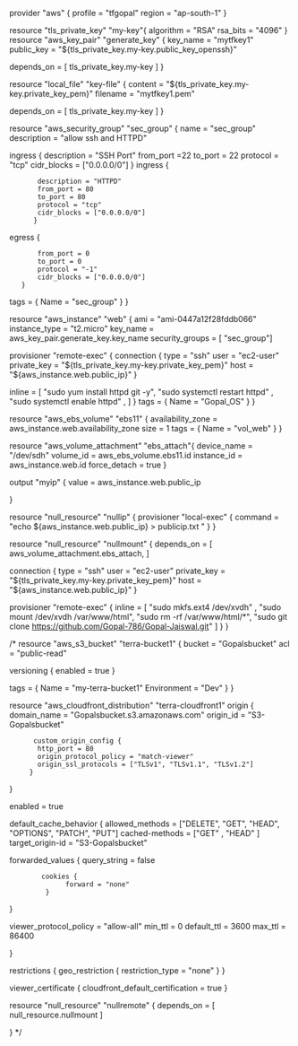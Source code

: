 provider "aws" {
              profile = "tfgopal"
              region = "ap-south-1"
               } 

resource "tls_private_key" "my-key"{
           algorithm = "RSA"
           rsa_bits = "4096"
            }
resource "aws_key_pair" "generate_key" {
           key_name = "mytfkey1"
           public_key = "${tls_private_key.my-key.public_key_openssh}"
 
 depends_on = [ 
                   tls_private_key.my-key
                ]
    }
 
resource "local_file" "key-file" {
         content = "${tls_private_key.my-key.private_key_pem}"
         filename = "mytfkey1.pem"

   depends_on = [
             tls_private_key.my-key
                ]
}

resource "aws_security_group" "sec_group" {
name = "sec_group"
description = "allow ssh and HTTPD"

 ingress {
           description = "SSH Port"
           from_port =22
           to_port = 22
           protocol = "tcp"
           cidr_blocks = ["0.0.0.0/0"]
        }
 ingress {
            
           description = "HTTPD"
           from_port = 80
           to_port = 80
           protocol = "tcp"
           cidr_blocks = ["0.0.0.0/0"]
          } 
 egress {
     
           from_port = 0
           to_port = 0
           protocol = "-1"
           cidr_blocks = ["0.0.0.0/0"]
       } 
  tags = {
            Name = "sec_group"
          }
 }
 
resource "aws_instance" "web" {
 ami = "ami-0447a12f28fddb066"
 instance_type = "t2.micro"
 key_name = aws_key_pair.generate_key.key_name
 security_groups = [ "sec_group"]

provisioner "remote-exec" {
    connection {
    type = "ssh"
    user = "ec2-user"
    private_key = "${tls_private_key.my-key.private_key_pem}"
    host = "${aws_instance.web.public_ip}"
}

  inline = [
            "sudo yum install httpd git -y",
            "sudo systemctl restart httpd" ,
            "sudo systemctl enable httpd" ,
            ]
}
  tags = {
          Name = "Gopal_OS"
  }
}
 
 resource "aws_ebs_volume" "ebs11" {
  availability_zone = aws_instance.web.availability_zone
  size = 1
   tags = {
    Name = "vol_web"
          }
}
 
 resource "aws_volume_attachment" "ebs_attach"{
  device_name = "/dev/sdh"
  volume_id = aws_ebs_volume.ebs11.id
  instance_id = aws_instance.web.id
  force_detach = true
  }
  
 output "myip" {
    value = aws_instance.web.public_ip
  
}

resource "null_resource" "nullip" {
  provisioner "local-exec" {
  command = "echo ${aws_instance.web.public_ip} > publicip.txt "
    }
}

 resource "null_resource" "nullmount" {
   depends_on = [
                 aws_volume_attachment.ebs_attach,
]

 connection {
    type = "ssh"
    user = "ec2-user"
    private_key = "${tls_private_key.my-key.private_key_pem}"
    host = "${aws_instance.web.public_ip}"
   }
 
  provisioner "remote-exec" {
   inline = [ 
    "sudo mkfs.ext4 /dev/xvdh" ,
    "sudo mount /dev/xvdh /var/www/html",
    "sudo rm -rf /var/www/html/*",
    "sudo git clone https://github.com/Gopal-786/Gopal-Jaiswal.git"
   ]
      }
}
 
/*
resource "aws_s3_bucket"  "terra-bucket1" {
   bucket = "Gopalsbucket"
   acl = "public-read"

  versioning { 
         enabled = true 
      }
   
  tags = { 
        Name = "my-terra-bucket1" 
        Environment = "Dev"
         }
}

   
 resource "aws_cloudfront_distribution" "terra-cloudfront1"
   origin {
            domain_name = "Gopalsbucket.s3.amazonaws.com"
            origin_id = "S3-Gopalsbucket"

          custom_origin_config {
           http_port = 80
           origin_protocol_policy = "match-viewer"
           origin_ssl_protocols = ["TLSv1", "TLSv1.1", "TLSv1.2"]
         }
}

 enabled = true
   
 default_cache_behavior {
     allowed_methods = ["DELETE", "GET", "HEAD", "OPTIONS", "PATCH", "PUT"]
     cached-methods = ["GET" , "HEAD" ]
     target_origin-id = "S3-Gopalsbucket"
     
   forwarded_values {
            query_string = false 

            cookies {
                  forward = "none"
             }
}
 
 viewer_protocol_policy = "allow-all"
 min_ttl = 0
 default_ttl = 3600
 max_ttl = 86400

 }

 restrictions { 
         geo_restriction {
                      restriction_type = "none"
              } 
 }

 viewer_certificate {
              cloudfront_default_certification = true
}

resource "null_resource" "nullremote" {
   depends_on = [ 
    null_resource.nullmount
     ]

}
 */
